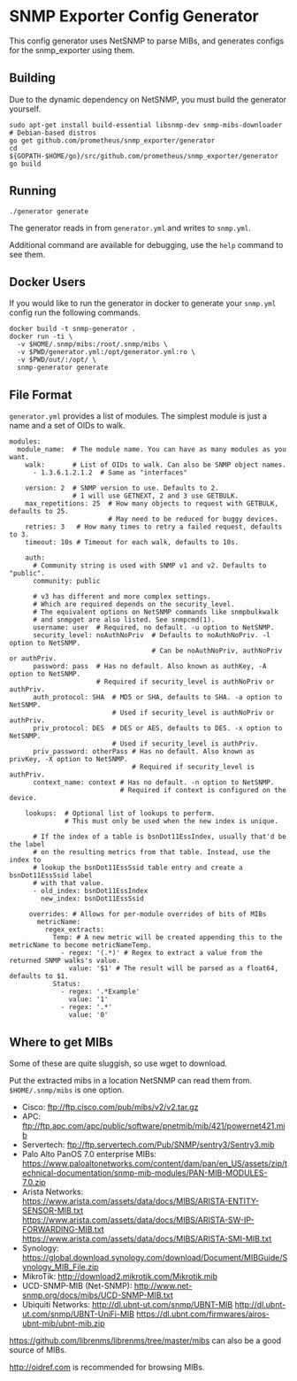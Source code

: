 
# SNMP Exporter Config Generator

This config generator uses NetSNMP to parse MIBs, and generates configs for the snmp_exporter using them.

## Building

Due to the dynamic dependency on NetSNMP, you must build the generator yourself.

```
sudo apt-get install build-essential libsnmp-dev snmp-mibs-downloader  # Debian-based distros
go get github.com/prometheus/snmp_exporter/generator
cd ${GOPATH-$HOME/go}/src/github.com/prometheus/snmp_exporter/generator
go build
```

## Running

```
./generator generate
```

The generator reads in from `generator.yml` and writes to `snmp.yml`.

Additional command are available for debugging, use the `help` command to see them.

## Docker Users

If you would like to run the generator in docker to generate your `snmp.yml` config run the following commands.

```
docker build -t snmp-generator .
docker run -ti \
  -v $HOME/.snmp/mibs:/root/.snmp/mibs \
  -v $PWD/generator.yml:/opt/generator.yml:ro \
  -v $PWD/out/:/opt/ \
  snmp-generator generate
```

## File Format

`generator.yml` provides a list of modules. The simplest module is just a name
and a set of OIDs to walk.

```
modules:
  module_name:  # The module name. You can have as many modules as you want.
    walk:       # List of OIDs to walk. Can also be SNMP object names.
      - 1.3.6.1.2.1.2  # Same as "interfaces"

    version: 2  # SNMP version to use. Defaults to 2.
                # 1 will use GETNEXT, 2 and 3 use GETBULK.
    max_repetitions: 25  # How many objects to request with GETBULK, defaults to 25.
                         # May need to be reduced for buggy devices.
    retries: 3   # How many times to retry a failed request, defaults to 3.
    timeout: 10s # Timeout for each walk, defaults to 10s.

    auth:
      # Community string is used with SNMP v1 and v2. Defaults to "public".
      community: public

      # v3 has different and more complex settings.
      # Which are required depends on the security_level.
      # The equivalent options on NetSNMP commands like snmpbulkwalk
      # and snmpget are also listed. See snmpcmd(1).
      username: user  # Required, no default. -u option to NetSNMP.
      security_level: noAuthNoPriv  # Defaults to noAuthNoPriv. -l option to NetSNMP.
                                    # Can be noAuthNoPriv, authNoPriv or authPriv.
      password: pass  # Has no default. Also known as authKey, -A option to NetSNMP.
                      # Required if security_level is authNoPriv or authPriv.
      auth_protocol: SHA  # MD5 or SHA, defaults to SHA. -a option to NetSNMP.
                          # Used if security_level is authNoPriv or authPriv.
      priv_protocol: DES  # DES or AES, defaults to DES. -x option to NetSNMP.
                          # Used if security_level is authPriv.
      priv_password: otherPass # Has no default. Also known as privKey, -X option to NetSNMP.
                               # Required if security_level is authPriv.
      context_name: context # Has no default. -n option to NetSNMP.
                            # Required if context is configured on the device.

    lookups:  # Optional list of lookups to perform.
              # This must only be used when the new index is unique.

      # If the index of a table is bsnDot11EssIndex, usually that'd be the label
      # on the resulting metrics from that table. Instead, use the index to
      # lookup the bsnDot11EssSsid table entry and create a bsnDot11EssSsid label
      # with that value.
      - old_index: bsnDot11EssIndex
        new_index: bsnDot11EssSsid

     overrides: # Allows for per-module overrides of bits of MIBs
       metricName:
         regex_extracts:
           Temp: # A new metric will be created appending this to the metricName to become metricNameTemp.
             - regex: '(.*)' # Regex to extract a value from the returned SNMP walks's value.
               value: '$1' # The result will be parsed as a float64, defaults to $1.
           Status:
             - regex: '.*Example'
               value: '1'
             - regex: '.*'
               value: '0'
```

## Where to get MIBs

Some of these are quite sluggish, so use wget to download.

Put the extracted mibs in a location NetSNMP can read them from. `$HOME/.snmp/mibs` is one option.

* Cisco: ftp://ftp.cisco.com/pub/mibs/v2/v2.tar.gz
* APC: ftp://ftp.apc.com/apc/public/software/pnetmib/mib/421/powernet421.mib
* Servertech: ftp://ftp.servertech.com/Pub/SNMP/sentry3/Sentry3.mib
* Palo Alto PanOS 7.0 enterprise MIBs: https://www.paloaltonetworks.com/content/dam/pan/en_US/assets/zip/technical-documentation/snmp-mib-modules/PAN-MIB-MODULES-7.0.zip
* Arista Networks: https://www.arista.com/assets/data/docs/MIBS/ARISTA-ENTITY-SENSOR-MIB.txt
                   https://www.arista.com/assets/data/docs/MIBS/ARISTA-SW-IP-FORWARDING-MIB.txt
                   https://www.arista.com/assets/data/docs/MIBS/ARISTA-SMI-MIB.txt
* Synology: https://global.download.synology.com/download/Document/MIBGuide/Synology_MIB_File.zip
* MikroTik: http://download2.mikrotik.com/Mikrotik.mib
* UCD-SNMP-MIB (Net-SNMP): http://www.net-snmp.org/docs/mibs/UCD-SNMP-MIB.txt
* Ubiquiti Networks: http://dl.ubnt-ut.com/snmp/UBNT-MIB
                     http://dl.ubnt-ut.com/snmp/UBNT-UniFi-MIB
                     https://dl.ubnt.com/firmwares/airos-ubnt-mib/ubnt-mib.zip

https://github.com/librenms/librenms/tree/master/mibs can also be a good source of MIBs.

http://oidref.com is recommended for browsing MIBs.
